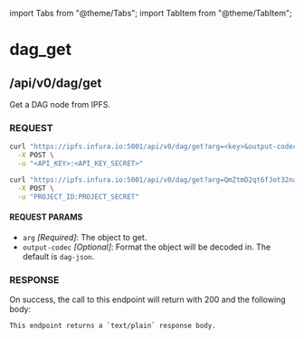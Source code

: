 import Tabs from "@theme/Tabs";
import TabItem from "@theme/TabItem";

# dag_get

## /api/v0/dag/get

Get a DAG node from IPFS.

### REQUEST

<Tabs>
  <TabItem value="Syntax" label="Syntax" default>

```bash
curl "https://ipfs.infura.io:5001/api/v0/dag/get?arg=<key>&output-codec=dag-json" \
  -X POST \
  -u "<API_KEY>:<API_KEY_SECRET>"
```

  </TabItem>
  <TabItem value="Example" label="Example" >

```bash
curl "https://ipfs.infura.io:5001/api/v0/dag/get?arg=QmZtmD2qt6fJot32nabSP3CUjicnypEBz7bHVDhPQt9aAy" \
  -X POST \
  -u "PROJECT_ID:PROJECT_SECRET"
```

  </TabItem>
</Tabs>

#### REQUEST PARAMS

- `arg` _\[Required]_: The object to get.
- `output-codec` _\[Optional]_: Format the object will be decoded in. The default is `dag-json`.

### RESPONSE

On success, the call to this endpoint will return with 200 and the following body:

```
This endpoint returns a `text/plain` response body.
```
